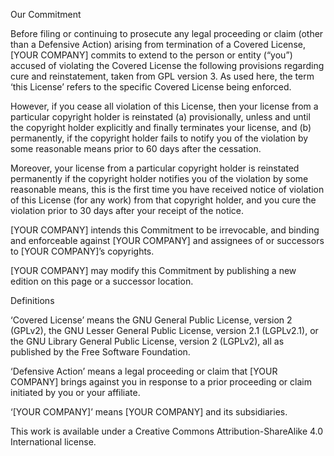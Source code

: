 
Our Commitment

Before filing or continuing to prosecute any legal proceeding or claim (other than a Defensive Action) arising from termination of a Covered License, [YOUR COMPANY] commits to extend to the person or entity (“you”) accused of violating the Covered License the following provisions regarding cure and reinstatement, taken from GPL version 3. As used here, the term ‘this License’ refers to the specific Covered License being enforced.

However, if you cease all violation of this License, then your license from a particular copyright holder is reinstated (a) provisionally, unless and until the copyright holder explicitly and finally terminates your license, and (b) permanently, if the copyright holder fails to notify you of the violation by some reasonable means prior to 60 days after the cessation.

Moreover, your license from a particular copyright holder is reinstated permanently if the copyright holder notifies you of the violation by some reasonable means, this is the first time you have received notice of violation of this License (for any work) from that copyright holder, and you cure the violation prior to 30 days after your receipt of the notice.

[YOUR COMPANY] intends this Commitment to be irrevocable, and binding and enforceable against [YOUR COMPANY] and assignees of or successors to [YOUR COMPANY]’s copyrights.

[YOUR COMPANY] may modify this Commitment by publishing a new edition on this page or a successor location.

Definitions

‘Covered License’ means the GNU General Public License, version 2 (GPLv2), the GNU Lesser General Public License, version 2.1 (LGPLv2.1), or the GNU Library General Public License, version 2 (LGPLv2), all as published by the Free Software Foundation.

‘Defensive Action’ means a legal proceeding or claim that [YOUR COMPANY] brings against you in response to a prior proceeding or claim initiated by you or your affiliate.

‘[YOUR COMPANY]’ means [YOUR COMPANY] and its subsidiaries.

This work is available under a Creative Commons Attribution-ShareAlike 4.0 International license.
